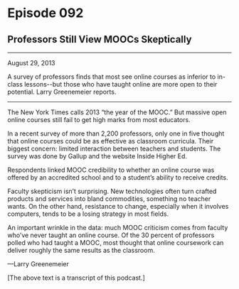 # Episode 092

## Professors Still View MOOCs Skeptically

---

August 29, 2013

A survey of professors finds that most see online courses as inferior to in-class lessons--but those who have taught online are more open to their potential. Larry Greenemeier reports.

---

The New York Times calls 2013 “the year of the MOOC.” But massive open online courses still fail to get high marks from most educators.

In a recent survey of more than 2,200 professors, only one in five thought that online courses could be as effective as classroom curricula. Their biggest concern: limited interaction between teachers and students. The survey was done by Gallup and the website Inside Higher Ed.

Respondents linked MOOC credibility to whether an online course was offered by an accredited school and to a student’s ability to receive credits.

Faculty skepticism isn’t surprising. New technologies often turn crafted products and services into bland commodities, something no teacher wants. On the other hand, resistance to change, especially when it involves computers, tends to be a losing strategy in most fields.

An important wrinkle in the data: much MOOC criticism comes from faculty who’ve never taught an online course. Of the 30 percent of professors polled who had taught a MOOC, most thought that online coursework can deliver roughly the same results as the classroom.

—Larry Greenemeier

[The above text is a transcript of this podcast.]

